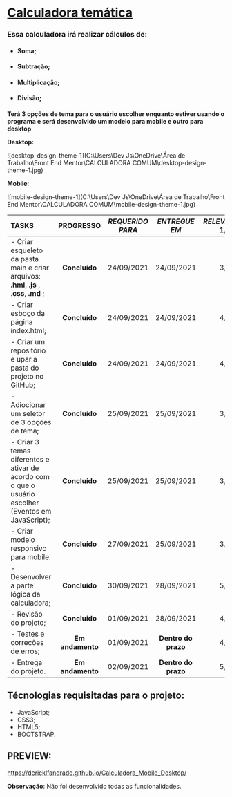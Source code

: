 # 			<u>Calculadora temática</u>

### Essa calculadora irá realizar cálculos de:

- #### Soma;

- #### Subtração;

- #### Multiplicação;

- #### Divisão;

  #### 





**Terá 3 opções de tema para o usuário escolher enquanto estiver usando o programa e será desenvolvido um modelo para mobile e outro para desktop**

**Desktop:**

![desktop-design-theme-1](C:\Users\Dev Js\OneDrive\Área de Trabalho\Front End Mentor\CALCULADORA COMUM\desktop-design-theme-1.jpg)



**Mobile**:



![mobile-design-theme-1](C:\Users\Dev Js\OneDrive\Área de Trabalho\Front End Mentor\CALCULADORA COMUM\mobile-design-theme-1.jpg)











| TASKS                                    |    PROGRESSO     | *REQUERIDO PARA* |    *ENTREGUE EM*    | *RELEVÂNCIA* 1/5 |
| :--------------------------------------- | :--------------: | :--------------: | :-----------------: | :--------------: |
| - Criar esqueleto da pasta main e criar arquivos: **.hml**, **.js** , .**css**, **.md** ; |  **Concluído**   |    24/09/2021    |     24/09/2021      |       3/5        |
| - Criar esboço da página index.html;     |  **Concluído**   |    24/09/2021    |     24/09/2021      |       4/5        |
| - Criar um repositório e upar a pasta do projeto no GitHub; |  **Concluído**   |    24/09/2021    |     24/09/2021      |       4/5        |
| - Adiocionar um seletor de 3 opções de tema; |  **Concluído**   |    25/09/2021    |     25/09/2021      |       3/5        |
| - Criar 3 temas diferentes e ativar de acordo com o que o usuário escolher (Eventos em JavaScript); |  **Concluído**   |    25/09/2021    |     25/09/2021      |       3/5        |
| -  Criar modelo responsivo para mobile.  |  **Concluído**   |    27/09/2021    |     25/09/2021      |       3/5        |
| - Desenvolver a parte lógica da calculadora; |  **Concluído**   |    30/09/2021    |     28/09/2021      |       5/5        |
| - Revisão do projeto;                    |  **Concluído**   |    01/09/2021    |     28/09/2021      |       4/5        |
| - Testes e correções de erros;           | **Em andamento** |    01/09/2021    | **Dentro do prazo** |       4/5        |
| - Entrega do projeto.                    | **Em andamento** |    02/09/2021    | **Dentro do prazo** |       5/5        |

## Técnologias requisitadas para o projeto:

- JavaScript;
- CSS3;
- HTML5;
- BOOTSTRAP.



## PREVIEW: 

<https://dericklfandrade.github.io/Calculadora_Mobile_Desktop/>

**Observação**: Não foi desenvolvido todas as funcionalidades. 